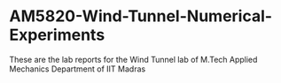 # AM5820-Wind-Tunnel-Numerical-Experiments
These are the lab reports for the Wind Tunnel lab of M.Tech Applied Mechanics Department of IIT Madras
